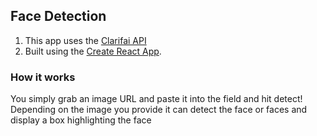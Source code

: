 

## Face Detection
 1. This app uses the [Clarifai API](https://www.clarifai.com/models/face-detection-image-recognition-model-a403429f2ddf4b49b307e318f00e528b-detection)
 2. Built using the [Create React App](https://github.com/facebook/create-react-app). 

### How it works
 You simply grab an image URL and paste it into the field and hit detect!
 Depending on the image you provide it can detect the face or faces and display a box highlighting the face


